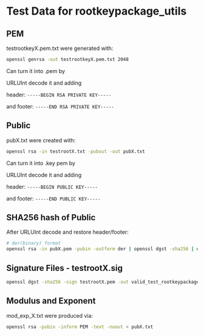 # Test Data for rootkeypackage_utils

## PEM

testrootkeyX.pem.txt were generated with:

```bash
openssl genrsa -out testrootkeyX.pem.txt 2048
```

Can turn it into .pem by

URLUInt decode it and adding

header:
`-----BEGIN RSA PRIVATE KEY-----`

and footer:
`-----END RSA PRIVATE KEY-----`

## Public

pubX.txt were created with:

```bash
openssl rsa -in testrootX.txt -pubout -out pubX.txt
```

Can turn it into .key pem by

URLUInt decode it and adding

header:
`-----BEGIN PUBLIC KEY-----`

and footer:
`-----END PUBLIC KEY-----`

## SHA256 hash of Public

After URLUInt decode and restore header/footer:

```bash
# der(binary) format
openssl rsa -in pubX.pem -pubin -outform der | openssl dgst -sha256 | openssl base64 > pubX.sha256.txt
```

## Signature Files - testrootX.sig

```bash
openssl dgst -sha256 -sign testrootX.pem -out valid_test_rootkeypackage__protected.json testrootX.sig
```

## Modulus and Exponent

mod_exp_X.txt were produced via:

```bash
openssl rsa -pubin -inform PEM -text -noout < pubX.txt
```

